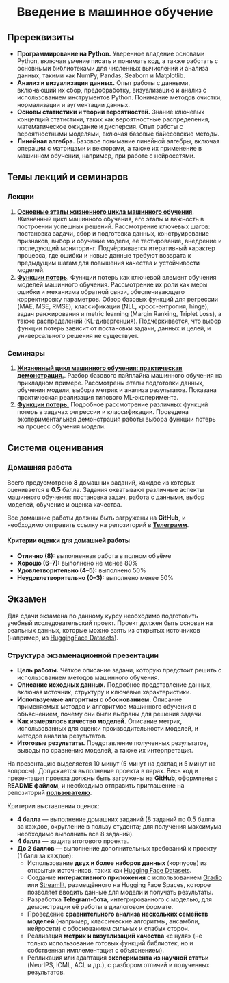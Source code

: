 <center><h1>Введение в машинное обучение</h1></center>

## Пререквизиты

- **Программирование на Python.** Уверенное владение основами Python, включая умение писать и понимать код, а также работать с основными библиотеками для численных вычислений и анализа данных, такими как NumPy, Pandas, Seaborn и Matplotlib.
- **Анализ и визуализация данных.** Опыт работы с данными, включающий их сбор, предобработку, визуализацию и анализ с использованием инструментов Python. Понимание методов очистки, нормализации и аугментации данных.
- **Основы статистики и теории вероятностей.** Знание ключевых концепций статистики, таких как вероятностные распределения, математическое ожидание и дисперсия. Опыт работы с вероятностными моделями, включая базовые байесовские методы.
- **Линейная алгебра.** Базовое понимание линейной алгебры, включая операции с матрицами и векторами, а также их применение в машинном обучении, например, при работе с нейросетями.

## Темы лекций и семинаров

### Лекции

1. [**Основные этапы жизненного цикла машинного обучения**](./lectures/1_Жизненный_цикл.pdf). Жизненный цикл машинного обучения, его этапы и важность в построении успешных решений. Рассмотрение ключевых шагов: постановка задачи, сбор и подготовка данных, конструирование признаков, выбор и обучение модели, её тестирование, внедрение и последующий мониторинг. Подчёркивается итеративный характер процесса, где ошибки и новые данные требуют возврата к предыдущим шагам для повышения качества и устойчивости моделей.
2. [**Функции потерь**](./lectures/2_Функции_потерь.pdf). Функции потерь как ключевой элемент обучения моделей машинного обучения. Рассмотрение их роли как меры ошибки и механизма обратной связи, обеспечивающего корректировку параметров. Обзор базовых функций для регрессии (MAE, MSE, RMSE), классификации (NLL, кросс-энтропия, hinge), задач ранжирования и metric learning (Margin Ranking, Triplet Loss), а также распределений (KL-дивергенция). Подчёркивается, что выбор функции потерь зависит от постановки задачи, данных и целей, и универсального решения не существует.

### Семинары

1. [**Жизненный цикл машинного обучения: практическая демонстрация.**](./practice_1/1.ipynb). Разбор базового пайплайна машинного обучения на прикладном примере. Рассмотрены этапы подготовки данных, обучения модели, выбора метрик и анализа результатов. Показана практическая реализация типового ML-эксперимента.
2. [**Функции потерь.**](./practice_2/2.ipynb) Подробное рассмотрение различных функций потерь в задачах регрессии и классификации. Проведена экспериментальная демонстрация работы выбора функции потерь на процесс обучения модели.

## Система оценивания

### Домашняя работа

Всего предусмотрено **8** домашних заданий, каждое из которых оценивается в **0.5** балла. Задания охватывают различные аспекты машинного обучения: постановка задач, работа с данными, выбор моделей, обучение и оценка качества.

Все домашние работы должны быть загружены на **GitHub**, и необходимо отправить ссылку на репозиторий в [**Телеграмм**](https://t.me/MiSTe_R).

#### Критерии оценки для домашней работы

- **Отлично (8):** выполненная работа в полном объёме
- **Хорошо (6–7):** выполнено не менее 80%
- **Удовлетворительно (4–5):** выполнено 50%
- **Неудовлетворительно (0–3):** выполнено менее 50%

## Экзамен

Для сдачи экзамена по данному курсу необходимо подготовить учебный исследовательский проект.
Проект должен быть основан на реальных данных, которые можно взять из открытых источников (например, из [HuggingFace Datasets](https://huggingface.co/datasets)).

### Структура экзаменационной презентации
- **Цель работы.** Чёткое описание задачи, которую предстоит решить с использованием методов машинного обучения.
- **Описание исходных данных.** Подробное представление данных, включая источник, структуру и ключевые характеристики.
- **Используемые алгоритмы с обоснованием.** Описание применяемых методов и алгоритмов машинного обучения с объяснением, почему они были выбраны для решения задачи.
- **Как измерялось качество моделей.** Описание метрик, использованных для оценки производительности моделей, и методов анализа результатов.
- **Итоговые результаты.** Представление полученных результатов, выводы по сравнению моделей, а также их интерпретация.

На презентацию выделяется 10 минут (5 минут на доклад и 5 минут на вопросы). Допускается выполнение проекта в парах.
Весь код и презентация проекта должны быть загружены на **GitHub**, оформлены с **README файлом**, и необходимо отправить приглашение на репозиторий [**пользователю**](https://github.com/AlexandrAxyonov).

Критерии выставления оценок:
- **4 балла** — выполнение домашних заданий
  (8 заданий по 0.5 балла за каждое, округление в пользу студента; для получения максимума необходимо выполнить все 8 заданий).
- **4 балла** — защита итогового проекта.
- **До 2 баллов** — выполнение дополнительных требований к проекту (1 балл за каждое):
  - Использование **двух и более наборов данных** (корпусов) из открытых источников, таких как [Hugging Face Datasets](https://huggingface.co/datasets).
  - Создание **интерактивного приложения** с использованием [Gradio](https://gradio.app/) или [Streamlit](https://streamlit.io/), размещённого на Hugging Face Spaces, которое позволяет вводить данные для модели и получать результаты.
  - Разработка **Telegram-бота**, интегрированного с моделью, для демонстрации её работы в диалоговом формате.
  - Проведение **сравнительного анализа нескольких семейств моделей** (например, классические алгоритмы, ансамбли, нейросети) с обоснованием сильных и слабых сторон.
  - Реализация **метрик и визуализаций качества** «с нуля» (не только использование готовых функций библиотек, но и собственная имплементация с объяснением).
  - Репликация или адаптация **эксперимента из научной статьи** (NeurIPS, ICML, ACL и др.), с разбором отличий и полученных результатов.
